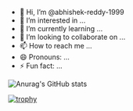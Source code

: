 - 👋 Hi, I’m @abhishek-reddy-1999
- 👀 I’m interested in ...
- 🌱 I’m currently learning ...
- 💞️ I’m looking to collaborate on ...
- 📫 How to reach me ...
- 😄 Pronouns: ...
- ⚡ Fun fact: ...

<!---
abhishek-reddy-1999/abhishek-reddy-1999 is a ✨ special ✨ repository because its `README.md` (this file) appears on your GitHub profile.
You can click the Preview link to take a look at your changes.
--->

![Anurag's GitHub stats](https://github-readme-stats.vercel.app/api?username=abhishek-reddy-1999&show_icons=true)

[![trophy](https://github-profile-trophy.vercel.app/?username=abhishek-reddy-1999&theme=monokai)](https://github.com/ryo-ma/github-profile-trophy)



